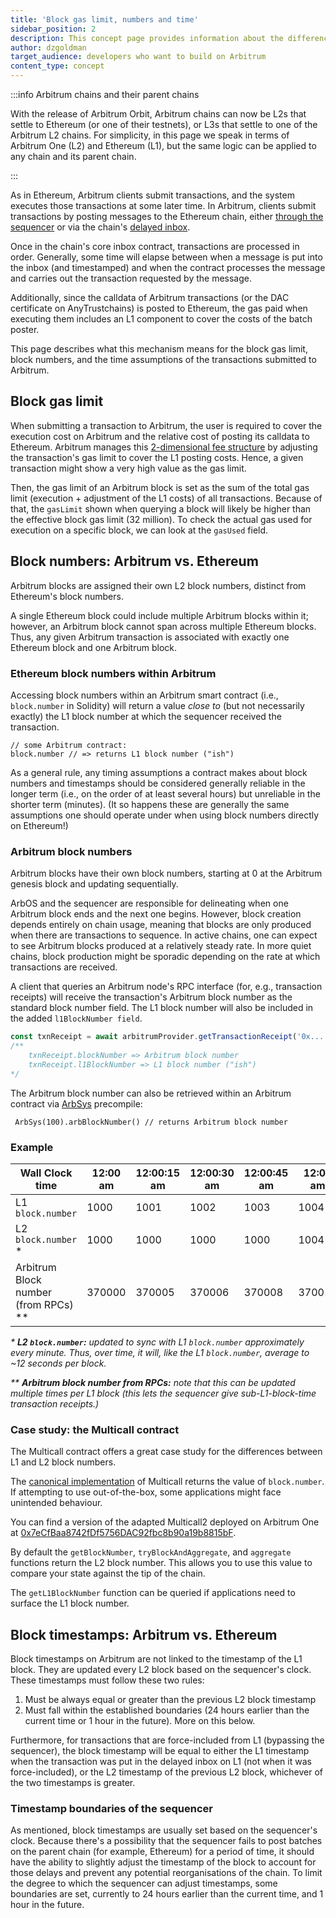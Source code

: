 ```yaml
---
title: 'Block gas limit, numbers and time'
sidebar_position: 2
description: This concept page provides information about the differences between Arbitrum and Ethereum in terms of block gas limit, numbers and timing, so developers can easily understand what to expect when deploying to Arbitrum
author: dzgoldman
target_audience: developers who want to build on Arbitrum
content_type: concept
---
```


:::info Arbitrum chains and their parent chains

With the release of Arbitrum Orbit, Arbitrum chains can now be L2s that settle to Ethereum (or one of their testnets), or L3s that settle to one of the Arbitrum L2 chains. For simplicity, in this page we speak in terms of Arbitrum One (L2) and Ethereum (L1), but the same logic can be applied to any chain and its parent chain.

:::

As in Ethereum, Arbitrum clients submit transactions, and the system executes those transactions at some later time. In Arbitrum, clients submit transactions by posting messages to the Ethereum chain, either [through the sequencer](/how-arbitrum-works/sequencer.md#happycommon-case-sequencer-is-live-and-well-behaved) or via the chain's [delayed inbox](/how-arbitrum-works/sequencer.md#unhappyuncommon-case-sequencer-isnt-doing-its-job).

Once in the chain's core inbox contract, transactions are processed in order. Generally, some time will elapse between when a message is put into the inbox (and timestamped) and when the contract processes the message and carries out the transaction requested by the message.

Additionally, since the calldata of Arbitrum transactions (or the DAC certificate on <a data-quicklook-from="arbitrum-anytrust-chain">AnyTrust</a>chains) is posted to Ethereum, the gas paid when executing them includes an L1 component to cover the costs of the batch poster.

This page describes what this mechanism means for the block gas limit, block numbers, and the time assumptions of the transactions submitted to Arbitrum.

## Block gas limit

When submitting a transaction to Arbitrum, the user is required to cover the execution cost on Arbitrum and the relative cost of posting its calldata to Ethereum. Arbitrum manages this [2-dimensional fee structure](https://medium.com/offchainlabs/understanding-arbitrum-2-dimensional-fees-fd1d582596c9) by adjusting the transaction's gas limit to cover the L1 posting costs. Hence, a given transaction might show a very high value as the gas limit.

Then, the gas limit of an Arbitrum block is set as the sum of the total gas limit (execution + adjustment of the L1 costs) of all transactions. Because of that, the `gasLimit` shown when querying a block will likely be higher than the effective block gas limit (32 million). To check the actual gas used for execution on a specific block, we can look at the `gasUsed` field.

## Block numbers: Arbitrum vs. Ethereum

Arbitrum blocks are assigned their own L2 block numbers, distinct from Ethereum's block numbers.

A single Ethereum block could include multiple Arbitrum blocks within it; however, an Arbitrum block cannot span across multiple Ethereum blocks. Thus, any given Arbitrum transaction is associated with exactly one Ethereum block and one Arbitrum block.

### Ethereum block numbers within Arbitrum

Accessing block numbers within an Arbitrum smart contract (i.e., `block.number` in Solidity) will return a value _close to_ (but not necessarily exactly) the L1 block number at which the sequencer received the transaction.

```sol
// some Arbitrum contract:
block.number // => returns L1 block number ("ish")
```

As a general rule, any timing assumptions a contract makes about block numbers and timestamps should be considered generally reliable in the longer term (i.e., on the order of at least several hours) but unreliable in the shorter term (minutes). (It so happens these are generally the same assumptions one should operate under when using block numbers directly on Ethereum!)

### Arbitrum block numbers

Arbitrum blocks have their own block numbers, starting at 0 at the Arbitrum genesis block and updating sequentially.

ArbOS and the sequencer are responsible for delineating when one Arbitrum block ends and the next one begins. However, block creation depends entirely on chain usage, meaning that blocks are only produced when there are transactions to sequence. In active chains, one can expect to see Arbitrum blocks produced at a relatively steady rate. In more quiet chains, block production might be sporadic depending on the rate at which transactions are received.

A client that queries an Arbitrum node's RPC interface (for, e.g., transaction receipts) will receive the transaction's Arbitrum block number as the standard block number field. The L1 block number will also be included in the added `l1BlockNumber field`.

```ts
const txnReceipt = await arbitrumProvider.getTransactionReceipt('0x...');
/** 
    txnReceipt.blockNumber => Arbitrum block number
    txnReceipt.l1BlockNumber => L1 block number ("ish")
*/
```

The Arbitrum block number can also be retrieved within an Arbitrum contract via [ArbSys](/build-decentralized-apps/precompiles/02-reference.mdx#arbsys) precompile:

```sol
 ArbSys(100).arbBlockNumber() // returns Arbitrum block number
```

### Example

| Wall Clock time                        | 12:00 am | 12:00:15 am | 12:00:30 am | 12:00:45 am | 12:01 am | 12:01:15 am |
| -------------------------------------- | -------- | ----------- | ----------- | ----------- | -------- | ----------- |
| L1 `block.number`                      | 1000     | 1001        | 1002        | 1003        | 1004     | 1005        |
| L2 `block.number` \*                   | 1000     | 1000        | 1000        | 1000        | 1004     | 1004        |
| Arbitrum Block number (from RPCs) \*\* | 370000   | 370005      | 370006      | 370008      | 370012   | 370015      |

_\* **L2 `block.number`:** updated to sync with L1 `block.number` approximately every minute. Thus, over time, it will, like the L1 `block.number`, average to ~12 seconds per block._

_\*\* **Arbitrum block number from RPCs:** note that this can be updated multiple times per L1 block (this lets the sequencer give sub-L1-block-time transaction receipts.)_

### Case study: the Multicall contract

The Multicall contract offers a great case study for the differences between L1 and L2 block numbers.

The [canonical implementation](https://github.com/makerdao/multicall/) of Multicall returns the value of `block.number`. If attempting to use out-of-the-box, some applications might face unintended behaviour.

You can find a version of the adapted Multicall2 deployed on Arbitrum One at [0x7eCfBaa8742fDf5756DAC92fbc8b90a19b8815bF](https://arbiscan.io/address/0x7eCfBaa8742fDf5756DAC92fbc8b90a19b8815bF#code).

By default the `getBlockNumber`, `tryBlockAndAggregate`, and `aggregate` functions return the L2 block number. This allows you to use this value to compare your state against the tip of the chain.

The `getL1BlockNumber` function can be queried if applications need to surface the L1 block number.

## Block timestamps: Arbitrum vs. Ethereum

Block timestamps on Arbitrum are not linked to the timestamp of the L1 block. They are updated every L2 block based on the sequencer's clock. These timestamps must follow these two rules:

1. Must be always equal or greater than the previous L2 block timestamp
2. Must fall within the established boundaries (24 hours earlier than the current time or 1 hour in the future). More on this below.

Furthermore, for transactions that are force-included from L1 (bypassing the sequencer), the block timestamp will be equal to either the L1 timestamp when the transaction was put in the delayed inbox on L1 (not when it was force-included), or the L2 timestamp of the previous L2 block, whichever of the two timestamps is greater.

### Timestamp boundaries of the sequencer

As mentioned, block timestamps are usually set based on the sequencer's clock. Because there's a possibility that the sequencer fails to post batches on the parent chain (for example, Ethereum) for a period of time, it should have the ability to slightly adjust the timestamp of the block to account for those delays and prevent any potential reorganisations of the chain. To limit the degree to which the sequencer can adjust timestamps, some boundaries are set, currently to 24 hours earlier than the current time, and 1 hour in the future.
